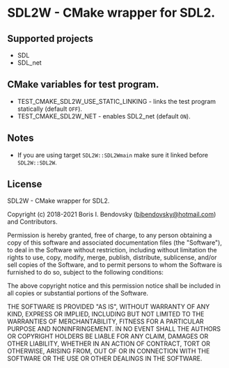 # SDL2W - CMake wrapper for SDL2.

## Supported projects
- SDL
- SDL_net

## CMake variables for test program.
- TEST_CMAKE_SDL2W_USE_STATIC_LINKING - links the test program statically (default `OFF`).
- TEST_CMAKE_SDL2W_NET - enables SDL2_net (default `ON`).

## Notes
- If you are using target `SDL2W::SDL2Wmain` make sure it linked before `SDL2W::SDL2W`.

## License
SDL2W - CMake wrapper for SDL2.

Copyright (c) 2018-2021 Boris I. Bendovsky (bibendovsky@hotmail.com) and Contributors.

Permission is hereby granted, free of charge, to any person obtaining a copy
of this software and associated documentation files (the "Software"), to deal
in the Software without restriction, including without limitation the rights
to use, copy, modify, merge, publish, distribute, sublicense, and/or sell
copies of the Software, and to permit persons to whom the Software is
furnished to do so, subject to the following conditions:

The above copyright notice and this permission notice shall be included in all
copies or substantial portions of the Software.

THE SOFTWARE IS PROVIDED "AS IS", WITHOUT WARRANTY OF ANY KIND,
EXPRESS OR IMPLIED, INCLUDING BUT NOT LIMITED TO THE WARRANTIES OF
MERCHANTABILITY, FITNESS FOR A PARTICULAR PURPOSE AND NONINFRINGEMENT.
IN NO EVENT SHALL THE AUTHORS OR COPYRIGHT HOLDERS BE LIABLE FOR ANY CLAIM,
DAMAGES OR OTHER LIABILITY, WHETHER IN AN ACTION OF CONTRACT, TORT OR
OTHERWISE, ARISING FROM, OUT OF OR IN CONNECTION WITH THE SOFTWARE OR THE USE
OR OTHER DEALINGS IN THE SOFTWARE.
